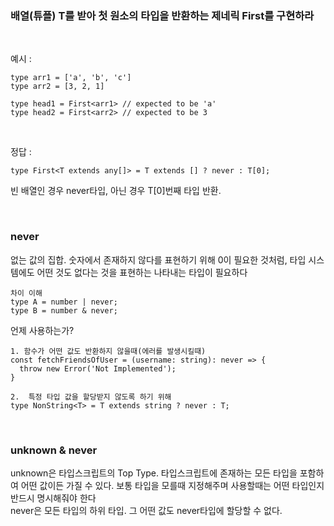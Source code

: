 ### 배열(튜플) T를 받아 첫 원소의 타입을 반환하는 제네릭 First<T>를 구현하라
  
  <br/>
  
  예시 : 
  ```
  type arr1 = ['a', 'b', 'c']
  type arr2 = [3, 2, 1]

  type head1 = First<arr1> // expected to be 'a'
  type head2 = First<arr2> // expected to be 3
  ```
  
  <br />
  
  정답 :
  ```
  type First<T extends any[]> = T extends [] ? never : T[0];
  ```
  빈 배열인 경우 never타입, 아닌 경우 T[0]번째 타입 반환.  
  
  <br />
 
  
  ### never
  없는 값의 집합. 숫자에서 존재하지 않다를 표현하기 위해 0이 필요한 것처럼, 타입 시스템에도 어떤 것도 없다는 것을 표현하는 나타내는 타입이 필요하다
  ```
  차이 이해
  type A = number | never;
  type B = number & never;
  ```

  언제 사용하는가?  
  ```
  1. 함수가 어떤 값도 반환하지 않을때(에러를 발생시킬때)
  const fetchFriendsOfUser = (username: string): never => {
    throw new Error('Not Implemented');
  }
  
  2.  특정 타입 값을 할당받지 않도록 하기 위해
  type NonString<T> = T extends string ? never : T;
  ```
  
  <br />
  
  ### unknown & never
  unknown은 타입스크립트의 Top Type. 타입스크립트에 존재하는 모든 타입을 포함하여 어떤 값이든 가질 수 있다. 보통 타입을 모를때 지정해주며 사용할때는 어떤 타입인지 반드시 명시해줘야 한다   
  never은 모든 타입의 하위 타입. 그 어떤 값도 never타입에 할당할 수 없다.
